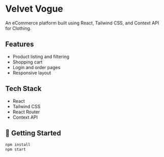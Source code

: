 # Velvet Vogue 

An eCommerce platform built using React, Tailwind CSS, and Context API for Clothing.

## Features

- Product listing and filtering
- Shopping cart
- Login and order pages
- Responsive layout

## Tech Stack

- React
- Tailwind CSS
- React Router
- Context API

## 🚀 Getting Started

```bash
npm install
npm start
